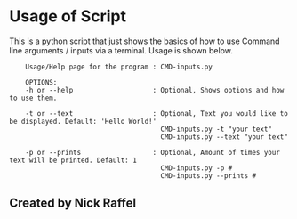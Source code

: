 # Usage of Script

This is a python script that just shows the basics of how to use Command line arguments / inputs via a terminal.
Usage is shown below.

```
    Usage/Help page for the program : CMD-inputs.py

    OPTIONS:
    -h or --help                    : Optional, Shows options and how to use them.

    -t or --text                    : Optional, Text you would like to be displayed. Default: 'Hello World!'
                                      CMD-inputs.py -t "your text"
                                      CMD-inputs.py --text "your text"

    -p or --prints                  : Optional, Amount of times your text will be printed. Default: 1
                                      CMD-inputs.py -p #
                                      CMD-inputs.py --prints #
```

## Created by Nick Raffel